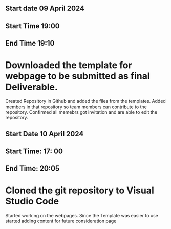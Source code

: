 ## Start date 09 April 2024
## Start Time 19:00 
## End Time 19:10 
# Downloaded the template for webpage to be submitted as final Deliverable.
Created Repository in Github and added the files from the templates.
Added members in that repository so team members can contribute to the repository. 
Confirmed all memebrs got invitation and are able to edit the repository.

## Start Date 10 April 2024
## Start Time: 17: 00 
## End Time: 20:05 

# Cloned the git repository to Visual Studio Code 
Started working on the webpages.
Since the Template was easier to use started adding content for future consideration page


